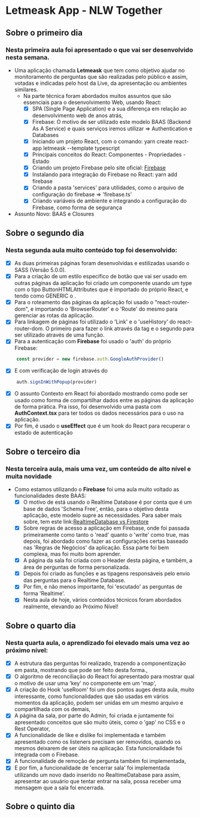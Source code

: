# Letmeask App - NLW Together
## Sobre o primeiro dia
### Nesta primeira aula foi apresentado o que vai ser desenvolvido nesta semana. 
- Uma aplicação chamada **Letmeask** que tem como objetivo ajudar no monitoramento de perguntas 
que são realizadas pelo público e assim, votadas e indicadas pelo host da Live, da apresentação ou ambientes similares. 
    - Na parte técnica foram abordados muitos assuntos que são essenciais para o desenvolvimento Web, usando React:
        - [x] SPA (Single Page Application) e a sua diferença em relação ao desenvolvimento web de anos atrás,
        - [x] Firebase: O motivo de ser utilizado este modelo BAAS (Backend As A Service) e quais serviços iremos utilizar => Authentication e Databases
        - [x] Iniciando um projeto React, com o comando: yarn create react-app letmeask --template typescript
        - [x] Principais conceitos do React: Componentes - Propriedades - Estado 
        - [x] Criando um projeto Firebase pelo site oficial: [Firebase](https://firebase.google.com/)
        - [x] Instalando para integração do Firebase no React: yarn add firebase
        - [x] Criando a pasta 'services' para utilidades, como o arquivo de configuração do firebase => 'firebase.ts'
        - [x] Criando variáveis de ambiente e integrando a configuração do Firebase, como forma de segurança

- Assunto Novo: BAAS e Closures
    
## Sobre o segundo dia
### Nesta segunda aula muito conteúdo top foi desenvolvido:
- [x] As duas primeiras páginas foram desenvolvidas e estilizadas usando o SASS (Versão 5.0.0).
- [x] Para a criação de um estilo específico de botão que vai ser usado 
em outras páginas da aplicação foi criado um componente usando um 
type com o tipo ButtonHTMLAttributes que é importado do próprio React, 
e tendo como GENERIC o <HTMLButtonElement>.
- [x] Para o roteamento das páginas da aplicação foi usado o "react-router-dom", 
e importando o 'BrowserRouter' e o 'Route' do mesmo para gerenciar as rotas da aplicação.
- [x] Para linkagem de páginas foi utilizado o 'Link' e o 'useHistory' do react-router-dom. O primeiro
para fazer o link através da tag e o segundo para ser utilizado através de uma função.
- [x] Para a autenticação com **Firebase** foi usado o 'auth' do próprio Firebase: 
``` js
    const provider = new firebase.auth.GoogleAuthProvider()
```
- [x] E com verificação de login através do 
``` js
    auth.signInWithPopup(provider)
```
- [x] O assunto Contexto em React foi abordado mostrando como pode ser usado como forma de compartilhar dados entre as páginas da aplicação de forma prática. Pra isso, foi desenvolvido uma pasta com **AuthContext.tsx** para ter todos os dados necessários para o uso na aplicação.
- [x] Por fim, é usado o **useEffect** que é um hook do React para recuperar o estado de autenticação

## Sobre o terceiro dia
### Nesta terceira aula, mais uma vez, um conteúdo de alto nível e muita novidade
- Como estamos utilizando o **Firebase** foi uma aula muito voltado as funcionalidades deste BAAS:
    - [x] O motivo de está usando o Realtime Database é por conta que é um base de dados 'Schema Free', então, para o objetivo desta aplicação, este modelo supre as necessidades. Para saber mais sobre, tem este link:[RealtimeDatabase vs Firestore](https://firebase.google.com/docs/database/rtdb-vs-firestore)
    - [x] Sobre regras de acesso a aplicação em Firebase, onde foi passada primeiramente como tanto o 'read' quanto o 'write' como true, mas depois, foi abordado como fazer as configurações certas baseado nas 'Regras de Negócios' da aplicação. Essa parte foi bem complexa, mas foi muito bom aprender.
    - [x] A página da sala foi criada com o Header desta página, e também, a área de perguntas de forma personalizada. 
    - [x] Depois foi criado as funções e as tipagens responsáveis pelo envio das perguntas para o Realtime Database.
    - [x] Por fim, e não menos importante, foi 'escutado' as perguntas de forma 'Realtime'.
    - [x] Nesta aula de hoje, vários conteúdos técnicos foram abordados realmente, elevando ao Próximo Nível!

## Sobre o quarto dia
### Nesta quarta aula, o aprendizado foi elevado mais uma vez ao próximo nível:
- [x] A estrutura das perguntas foi realizado, trazendo a componentização em pasta, 
    mostrando que pode ser feito desta forma.,
- [x] O algoritmo de reconciliação do React foi apresentado para mostrar qual o motivo 
    de usar uma 'key' no componente em um 'map',
- [x] A criação do Hook 'useRoom' foi um dos pontos auges desta aula, muito interessante,
    como funcionalidades que são usadas em vários momentos da aplicação, podem ser unidas em um mesmo arquivo 
    e compartilhada com os demais,
- [x] A página da sala, por parte do Admin, foi criada e juntamente foi apresentado conceitos que são muito úteis, 
    como o 'gap' no CSS e o Rest Operator, 
- [x] A funcionalidade de like e dislike foi implementada e também apresentado como os listeners precisam ser removidos, 
    quando os mesmos deixarem de ser úteis na aplicação. Esta funcionalidade foi integrada com o Firebase.
- [x] A funcionalidade de remoção de pergunta também foi implementada, 
- [x] E por fim, a funcionalidade de 'encerrar sala' foi implementada utilizando um novo dado inserido no RealtimeDatabase 
    para assim, apresentar ao usuário que tentar entrar na sala, possa receber uma mensagem que a sala foi encerrada.

## Sobre o quinto dia